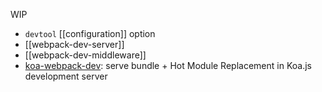 WIP

* `devtool` [[configuration]] option
* [[webpack-dev-server]]
* [[webpack-dev-middleware]]
* [koa-webpack-dev](https://www.npmjs.org/package/koa-webpack-dev): serve bundle + Hot Module Replacement in Koa.js development server
